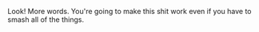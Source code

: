 Look!  More words.  You're going to make this shit work even if you have to smash all of the things.